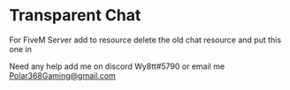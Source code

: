 # Transparent Chat
 For FiveM Server add to resource delete the old chat resource and put this one in


Need any help add me on discord Wy8tt#5790
or email me Polar368Gaming@gmail.com
